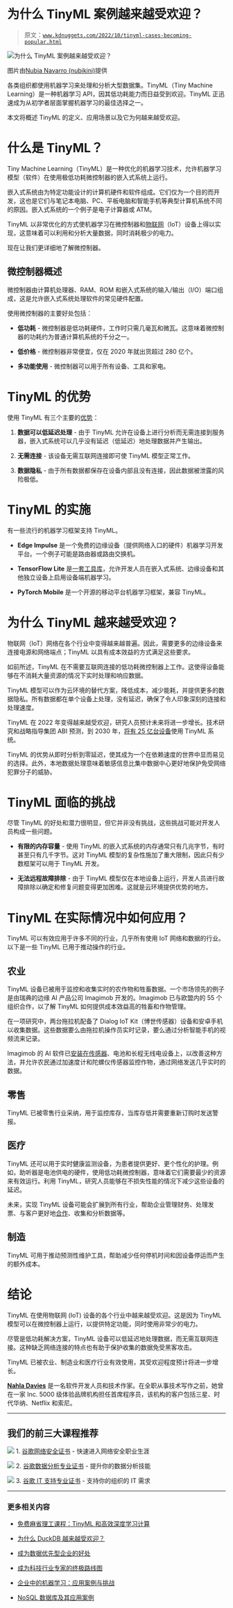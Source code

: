 # 为什么 TinyML 案例越来越受欢迎？

> 原文：[`www.kdnuggets.com/2022/10/tinyml-cases-becoming-popular.html`](https://www.kdnuggets.com/2022/10/tinyml-cases-becoming-popular.html)

![为什么 TinyML 案例越来越受欢迎？](img/4ca3506fd8bf8de77342203bde20e0e8.png)

图片由[Nubia Navarro (nubikini)](https://www.pexels.com/photo/wall-e-die-cast-model-981588/)提供

各类组织都使用机器学习来处理和分析大型数据集。TinyML（Tiny Machine Learning）是一种机器学习 API，因其低功耗能力而日益受到欢迎。TinyML 正迅速成为从初学者层面掌握机器学习的最佳选择之一。

本文将概述 TinyML 的定义、应用场景以及它为何越来越受欢迎。

# 什么是 TinyML？

Tiny Machine Learning（TinyML）是一种优化的机器学习技术，允许机器学习模型（软件）在使用极低功耗微控制器的嵌入式系统上运行。

嵌入式系统由为特定功能设计的计算机硬件和软件组成。它们仅为一个目的而开发，这也是它们与笔记本电脑、PC、平板电脑和智能手机等典型计算机系统不同的原因。嵌入式系统的一个例子是电子计算器或 ATM。

TinyML 以非常优化的方式使机器学习在微控制器和[物联网](https://www.oracle.com/internet-of-things/what-is-iot/)（IoT）设备上得以实现，这意味着可以利用和分析大量数据，同时消耗极少的电力。

现在让我们更详细地了解微控制器。

## 微控制器概述

微控制器由计算机处理器、RAM、ROM 和嵌入式系统的输入/输出（I/O）端口组成，这是允许嵌入式系统处理软件的常见硬件配置。

使用微控制器的主要好处包括：

+   **低功耗** - 微控制器是低功耗硬件，工作时只需几毫瓦和微瓦。这意味着微控制器的功耗约为普通计算机系统的千分之一。

+   **低价格** - 微控制器非常便宜，仅在 2020 年就出货超过 280 亿个。

+   **多功能使用** - 微控制器可以用于所有设备、工具和家电。

# TinyML 的优势

使用 TinyML 有三个主要的[优势](https://news.mit.edu/2021/tiny-machine-learning-design-alleviates-bottleneck-memory-usage-iot-devices-1208)：

1.  **数据可以低延迟处理** - 由于 TinyML 允许在设备上进行分析而无需连接到服务器，嵌入式系统可以几乎没有延迟（低延迟）地处理数据并产生输出。

1.  **无需连接** - 该设备无需互联网连接即可使 TinyML 模型正常工作。

1.  **数据隐私** - 由于所有数据都保存在设备内部且没有连接，因此数据被泄露的风险极低。

# TinyML 的实施

有一些流行的机器学习框架支持 TinyML。

+   **Edge Impulse** 是一个免费的边缘设备（提供网络入口的硬件）机器学习开发平台。一个例子可能是路由器或路由交换机。

+   **TensorFlow Lite** 是[一套工具库](https://www.tensorflow.org/lite/guide)，允许开发人员在嵌入式系统、边缘设备和其他独立设备上启用设备端机器学习。

+   **PyTorch Mobile** 是一个开源的移动平台机器学习框架，兼容 TinyML。

# 为什么 TinyML 越来越受欢迎？

物联网（IoT）网络在各个行业中变得越来越普遍。因此，需要更多的边缘设备来连接电源和网络端点；TinyML 以具有成本效益的方式满足这些要求。

如前所述，TinyML 在不需要互联网连接的低功耗微控制器上工作。这使得设备能够在不消耗大量资源的情况下实时处理和响应数据。

TinyML 模型可以作为云环境的替代方案，降低成本，减少能耗，并提供更多的数据隐私。所有数据都在单个设备上处理，没有延迟，确保了令人印象深刻的连接和处理速度。

TinyML 在 2022 年变得越来越受欢迎，研究人员预计未来将进一步增长。技术研究和战略指导集团 ABI 预测，到 2030 年，[将有 25 亿台设备](https://www.abiresearch.com/press/tinyml-device-shipments-grow-25-billion-2030-15-million-2020/)使用 TinyML 系统。

TinyML 的优势从即时分析到零延迟，使其成为一个在依赖速度的世界中显而易见的选择。此外，本地数据处理意味着敏感信息比集中数据中心更好地保护免受网络犯罪分子的威胁。

# TinyML 面临的挑战

尽管 TinyML 的好处和潜力很明显，但它并非没有挑战，这些挑战可能对开发人员构成一些问题。

+   **有限的内存容量** - 使用 TinyML 的嵌入式系统的内存通常只有几兆字节，有时甚至只有几千字节。这对 TinyML 模型的复杂性施加了重大限制，因此只有少数框架可以用于 TinyML 开发。

+   **无法远程故障排除** - 由于 TinyML 模型仅在本地设备上运行，开发人员进行故障排除以确定和修复问题变得更加困难。这就是云环境提供优势的地方。

# TinyML 在实际情况中如何应用？

TinyML 可以有效应用于许多不同的行业，几乎所有使用 IoT 网络和数据的行业。以下是一些 TinyML 已用于推动操作的行业。

## 农业

TinyML 设备已被用于监控和收集实时的农作物和牲畜数据。一个市场领先的例子是由瑞典的边缘 AI 产品公司 Imagimob 开发的。Imagimob 已与欧盟内的 55 个组织合作，以了解 TinyML 如何提供成本效益高的牲畜和作物管理。

在一项研究中，两台拖拉机配备了 Dialog IoT Kit（博世传感器）设备和安卓手机以收集数据。这些数据要么由拖拉机操作员实时记录，要么通过分析智能手机的视频流来记录。

Imagimob 的 AI 软件已[安装在传感器](https://www.imagimob.com/blog/agritech-monitoring-cattle-with-iot-and-edge-ai)、电池和长程无线电设备上，以改善这种方法，并允许农民通过加速度计和陀螺仪传感器监控作物，通过网络发送几乎实时的数据。

## 零售

TinyML 已被零售行业采纳，用于监控库存，当库存低并需要重新订购时发送警报。

## 医疗

TinyML 还可以用于实时健康监测设备，为患者提供更好、更个性化的护理。例如，助听器是电池供电的硬件，使用低功耗微控制器，意味着它们需要最少的资源来有效运行。利用 TinyML，研究人员能够在不损失性能的情况下减少这些设备的延迟。

未来，实现 TinyML 设备可能会扩展到所有行业，帮助企业管理财务、处理发票、与客户更好地[合作](https://www.freshbooks.com/client-management-software)、收集和分析数据等。

## 制造

TinyML 可用于推动预测性维护工具，帮助减少任何停机时间和因设备停运而产生的额外成本。

# 结论

TinyML 在使用物联网 (IoT) 设备的各个行业中越来越受欢迎。这是因为 TinyML 模型可以在微控制器上运行，以提供特定功能，同时使用非常少的电力。

尽管是低功耗解决方案，TinyML 设备可以低延迟地处理数据，而无需互联网连接。这种缺乏网络连接的特点也有助于保护收集的数据免受黑客攻击。

TinyML 已被农业、制造业和医疗行业有效使用，其受欢迎程度预计将进一步增长。

**[Nahla Davies](http://nahlawrites.com/)** 是一名软件开发人员和技术作家。在全职从事技术写作之前，她曾在一家 Inc. 5000 级体验品牌机构担任首席程序员，该机构的客户包括三星、时代华纳、Netflix 和索尼。

* * *

## 我们的前三大课程推荐

![](img/0244c01ba9267c002ef39d4907e0b8fb.png) 1\. [谷歌网络安全证书](https://www.kdnuggets.com/google-cybersecurity) - 快速进入网络安全职业生涯

![](img/e225c49c3c91745821c8c0368bf04711.png) 2\. [谷歌数据分析专业证书](https://www.kdnuggets.com/google-data-analytics) - 提升你的数据分析技能

![](img/0244c01ba9267c002ef39d4907e0b8fb.png) 3\. [谷歌 IT 支持专业证书](https://www.kdnuggets.com/google-itsupport) - 支持你的组织的 IT 需求

* * *

### 更多相关内容

+   [免费麻省理工课程：TinyML 和高效深度学习计算](https://www.kdnuggets.com/free-mit-course-tinyml-and-efficient-deep-learning-computing)

+   [为什么 DuckDB 越来越受欢迎？](https://www.kdnuggets.com/2023/07/duckdb-getting-popular.html)

+   [成为数据优先型企业的好处](https://www.kdnuggets.com/2022/07/benefits-becoming-datafirst-enterprise.html)

+   [成为科技行业专家的终极路线图](https://www.kdnuggets.com/the-ultimate-roadmap-to-becoming-specialised-in-the-tech-industry)

+   [企业中的机器学习：应用案例与挑战](https://www.kdnuggets.com/2022/08/dss-machine-learning-enterprise-cases-challenges.html)

+   [NoSQL 数据库及其应用案例](https://www.kdnuggets.com/2023/03/nosql-databases-cases.html)

